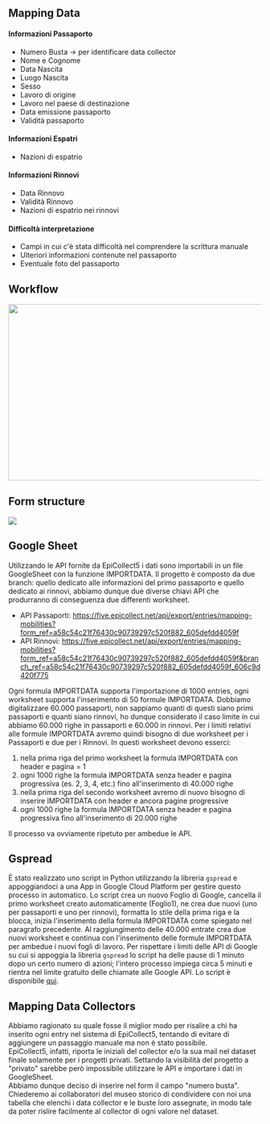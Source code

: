 ## Mapping Data
#### Informazioni Passaporto
- Numero Busta -> per identificare data collector
- Nome e Cognome 
- Data Nascita 
- Luogo Nascita 
- Sesso 
- Lavoro di origine 
- Lavoro nel paese di destinazione
- Data emissione passaporto 
- Validità passaporto 

#### Informazioni Espatri 
- Nazioni di espatrio 

#### Informazioni Rinnovi
- Data Rinnovo 
- Validità Rinnovo 
- Nazioni di espatrio nei rinnovi 

#### Difficoltà interpretazione 
- Campi in cui c'è stata difficoltà nel comprendere la scrittura manuale 
- Ulteriori informazioni contenute nel passaporto 
- Eventuale foto del passaporto

## Workflow 
<img src="https://github.com/DigitalCommonsLab/mapping_mobilities_stage/blob/13aec32502adbeed6c50fd4aa0e54eb7dfbf40bc/images/screenshots/Epi%20collect.png" height="350" width="800">

## Form structure 
<img src=https://github.com/DigitalCommonsLab/mapping_mobilities_stage/blob/a191277c59b3b34f95ab92f0354b51bd05214505/images/screenshots/Form.png>

## Google Sheet 
Utilizzando le API fornite da EpiCollect5 i dati sono importabili in un file GoogleSheet con la funzione IMPORTDATA.
Il progetto è composto da due branch: quello dedicato alle informazioni del primo passaporto e quello dedicato ai rinnovi, abbiamo dunque due diverse chiavi API che produrranno di conseguenza due differenti worksheet. 
- API Passaporti: https://five.epicollect.net/api/export/entries/mapping-mobilities?form_ref=a58c54c21f76430c90739297c520f882_605defdd4059f
- API Rinnovi: https://five.epicollect.net/api/export/entries/mapping-mobilities?form_ref=a58c54c21f76430c90739297c520f882_605defdd4059f&branch_ref=a58c54c21f76430c90739297c520f882_605defdd4059f_606c9d420f775 <br/>


Ogni formula IMPORTDATA supporta l'importazione di 1000 entries, ogni worksheet supporta l'inserimento di 50 formule IMPORTDATA. 
Dobbiamo digitalizzare 60.000 passaporti, non sappiamo quanti di questi siano primi passaporti e quanti siano rinnovi, ho dunque considerato il caso limite in cui abbiamo 60.000 righe in passaporti e 60.000 in rinnovi. Per i limiti relativi alle formule IMPORTDATA avremo quindi bisogno di due worksheet per i Passaporti e due per i Rinnovi. In questi worksheet devono esserci: 
1. nella prima riga del primo worksheet la formula IMPORTDATA con header e pagina = 1 
2. ogni 1000 righe la formula IMPORTDATA senza header e pagina progressiva (es. 2, 3, 4, etc.) fino all'inserimento di 40.000 righe 
3. nella prima riga del secondo worksheet avremo di nuovo bisogno di inserire IMPORTDATA con header e ancora pagine progressive 
4. ogni 1000 righe la formula IMPORTDATA senza header e pagina progressiva fino all'inserimento di 20.000 righe <br/>

Il processo va ovviamente ripetuto per ambedue le API. 

## Gspread 
É stato realizzato uno script in Python utilizzando la libreria `gspread` e appoggiandoci a una App in Google Cloud Platform per gestire questo processo in automatico. Lo script crea un nuovo Foglio di Google, cancella il primo worksheet creato automaticamente (Foglio1), ne crea due nuovi (uno per passaporti e uno per rinnovi), formatta lo stile della prima riga e la blocca, inizia l'inserimento della formula IMPORTDATA come spiegato nel paragrafo precedente. Al raggiungimento delle 40.000 entrate crea due nuovi worksheet e continua con l'inserimento delle formule IMPORTDATA per ambedue i nuovi fogli di lavoro. Per rispettare i limiti delle API di Google su cui si appoggia la libreria `gspread` lo script ha delle pause di 1 minuto dopo un certo numero di azioni; l'intero processo impiega circa 5 minuti e rientra nel limite gratuito delle chiamate alle Google API.
Lo script è disponibile [qui](https://github.com/DigitalCommonsLab/mapping_mobilities_stage/blob/main/code/grpread_formatting.py).

## Mapping Data Collectors 
Abbiamo ragionato su quale fosse il miglior modo per risalire a chi ha inserito ogni entry nel sistema di EpiCollect5, tentando di evitare di aggiungere un passaggio manuale ma non è stato possibile. <br/>
EpiCollect5, infatti, riporta le iniziali del collector e/o la sua mail nel dataset finale solamente per i progetti privati. Settando la visibilità del progetto a "privato" sarebbe però impossibile utilizzare le API e importare i dati in GoogleSheet. <br/>
Abbiamo dunque deciso di inserire nel form il campo "numero busta". Chiederemo ai collaboratori del museo storico di condividere con noi una tabella che elenchi i data collector e le buste loro assegnate, in modo tale da poter rislire facilmente al collector di ogni valore nel dataset. 
